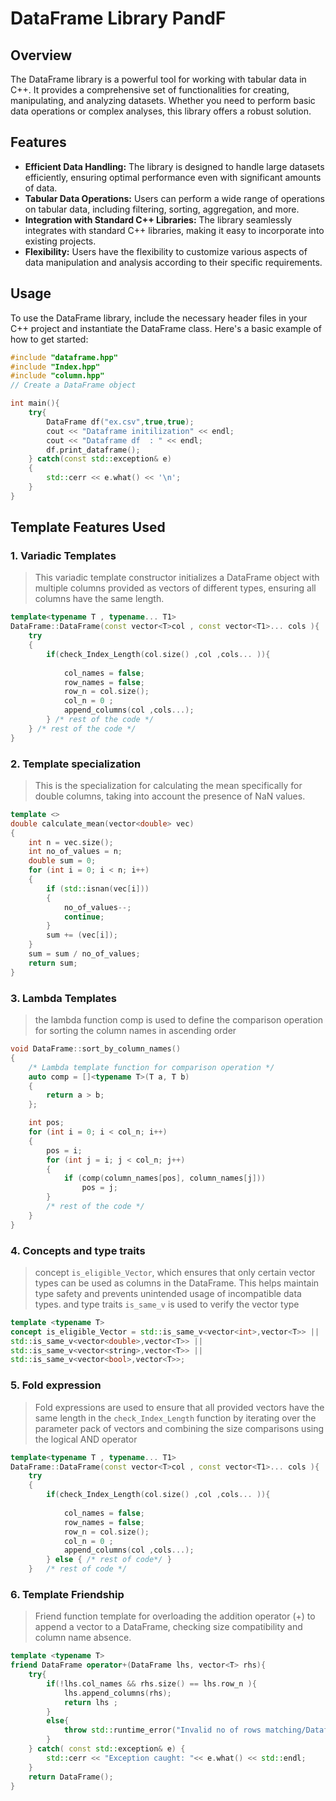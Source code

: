 # DataFrame Library PandF

## Overview
The DataFrame library is a powerful tool for working with tabular data in C++. It provides a comprehensive set of functionalities for creating, manipulating, and analyzing datasets. Whether you need to perform basic data operations or complex analyses, this library offers a robust solution.

## Features
- **Efficient Data Handling:** The library is designed to handle large datasets efficiently, ensuring optimal performance even with significant amounts of data.
- **Tabular Data Operations:** Users can perform a wide range of operations on tabular data, including filtering, sorting, aggregation, and more.
- **Integration with Standard C++ Libraries:** The library seamlessly integrates with standard C++ libraries, making it easy to incorporate into existing projects.
- **Flexibility:** Users have the flexibility to customize various aspects of data manipulation and analysis according to their specific requirements.

## Usage
To use the DataFrame library, include the necessary header files in your C++ project and instantiate the DataFrame class. Here's a basic example of how to get started:

```cpp
#include "dataframe.hpp"
#include "Index.hpp"
#include "column.hpp"
// Create a DataFrame object

int main(){
	try{
		DataFrame df("ex.csv",true,true);
		cout << "Dataframe initilization" << endl;
		cout << "Dataframe df  : " << endl;
		df.print_dataframe();
	} catch(const std::exception& e)
	{
		std::cerr << e.what() << '\n';
	}
}
```

## Template Features Used

### 1. Variadic Templates
> This variadic template constructor initializes a DataFrame object with multiple columns provided as vectors of different types, ensuring all columns have the same length.

```cpp
template<typename T , typename... T1>
DataFrame::DataFrame(const vector<T>col , const vector<T1>... cols ){
	try
	{
		if(check_Index_Length(col.size() ,col ,cols... )){
			
			col_names = false;
			row_names = false;
			row_n = col.size();
			col_n = 0 ;
			append_columns(col ,cols...);
		} /* rest of the code */
	} /* rest of the code */
}
```
### 2.  Template specialization
>This is the specialization for calculating the mean specifically for double columns, taking into account the presence of NaN values.
```cpp
template <>
double calculate_mean(vector<double> vec)
{
	int n = vec.size();
	int no_of_values = n;
	double sum = 0;
	for (int i = 0; i < n; i++)
	{
		if (std::isnan(vec[i]))
		{
			no_of_values--;
			continue;
		}
		sum += (vec[i]);
	}
	sum = sum / no_of_values;
	return sum;
}
```

### 3.  Lambda Templates 
>  the lambda function comp is used to define the comparison operation for sorting the column names in ascending order
```cpp
void DataFrame::sort_by_column_names()
{
    /* Lambda template function for comparison operation */
    auto comp = []<typename T>(T a, T b)
    {
        return a > b;
    };

    int pos;
    for (int i = 0; i < col_n; i++)
    {
        pos = i;
        for (int j = i; j < col_n; j++)
        {
            if (comp(column_names[pos], column_names[j]))
                pos = j;
        }
		/* rest of the code */
	}
}
```

### 4.  Concepts and type traits
>concept `is_eligible_Vector`, which ensures that only certain vector types can be used as columns in the DataFrame. This helps maintain type safety and prevents unintended usage of incompatible data types. and type traits `is_same_v` is used to verify the vector type 

```cpp
template <typename T>
concept is_eligible_Vector = std::is_same_v<vector<int>,vector<T>> || 
std::is_same_v<vector<double>,vector<T>> ||
std::is_same_v<vector<string>,vector<T>> ||
std::is_same_v<vector<bool>,vector<T>>;
```

### 5. Fold expression 
> Fold expressions are used to ensure that all provided vectors have the same length in the `check_Index_Length` function by iterating over the parameter pack of vectors and combining the size comparisons using the logical AND operator
```cpp
template<typename T , typename... T1>
DataFrame::DataFrame(const vector<T>col , const vector<T1>... cols ){
	try
	{
		if(check_Index_Length(col.size() ,col ,cols... )){
			
			col_names = false;
			row_names = false;
			row_n = col.size();
			col_n = 0 ;
			append_columns(col ,cols...);
		} else { /* rest of code*/ }
	}	/* rest of code */
```

### 6. Template Friendship
> Friend function template for overloading the addition operator (+) to append a vector to a DataFrame, checking size compatibility and column name absence.
```cpp
template <typename T>
friend DataFrame operator+(DataFrame lhs, vector<T> rhs){
	try{
		if(!lhs.col_names && rhs.size() == lhs.row_n ){
			lhs.append_columns(rhs);
			return lhs ;
		}
		else{
			throw std::runtime_error("Invalid no of rows matching/Dataframe doesnt have column name");
		}
	} catch( const std::exception& e) {
		std::cerr << "Exception caught: "<< e.what() << std::endl;
	}
	return DataFrame();
}	
```
